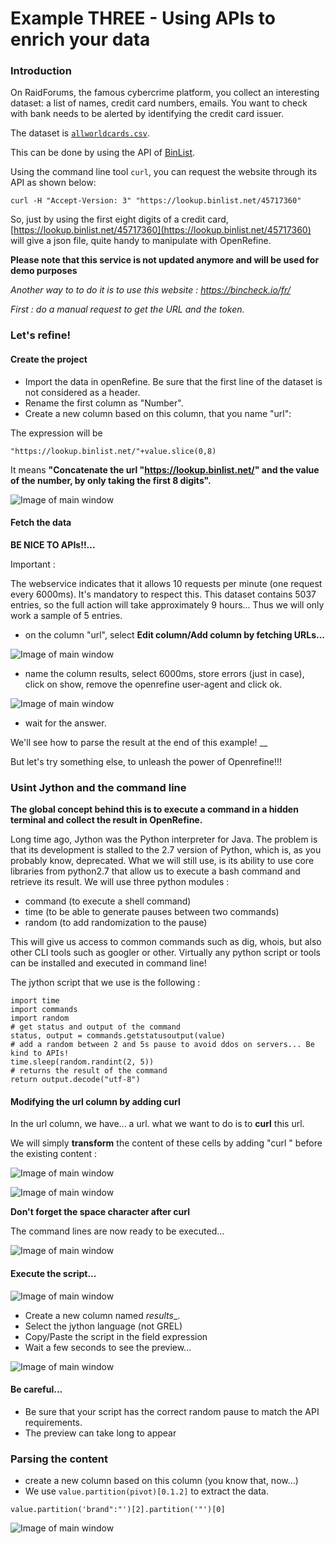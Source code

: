 # Example THREE - Using APIs to enrich your data

### Introduction

On RaidForums, the famous cybercrime platform, you collect an interesting dataset: a list of names, credit card numbers, emails.
You want to check with bank needs to be alerted by identifying the credit card issuer.

The dataset is [```allworldcards.csv```](../dataset/allworldcards.csv).

This can be done by using the API of [BinList](https://binlist.net/).

Using the command line tool `curl`, you can request the website through its API as shown below: 

```
curl -H "Accept-Version: 3" "https://lookup.binlist.net/45717360"
```

So, just by using the first eight digits of a credit card, [https://lookup.binlist.net/45717360](https://lookup.binlist.net/45717360) will give a json file, quite handy to manipulate with OpenRefine.

__Please note that this service is not updated anymore and will be used for demo purposes__

_Another way to to do it is to use this website : https://bincheck.io/fr/_

_First : do a manual request to get the URL and the token._



### Let's refine!

#### Create the project


- Import the data in openRefine. Be sure that the first line of the dataset is not considered as a header.
- Rename the first column as "Number".
- Create a new column based on this column, that you name "url": 

The expression will be 
```
"https://lookup.binlist.net/"+value.slice(0,8)
```

It means __"Concatenate the url "https://lookup.binlist.net/" and the value of the number, by only taking the first 8 digits".__

![Image of main window](images/3-1.png)


#### Fetch the data

__BE NICE TO APIs!!...__

Important : 

The webservice indicates that it allows 10 requests per minute (one request every 6000ms). It's mandatory to respect this.
This dataset contains 5037 entries, so the full action will take approximately 9 hours...
Thus we will only work a sample of 5 entries.

- on the column "url", select __Edit column/Add column by fetching URLs...__

![Image of main window](images/3-2.png)

- name the column results, select 6000ms, store errors (just in case), click on show, remove the openrefine user-agent and click ok.

![Image of main window](images/3-3.png)

- wait for the answer.

We'll see how to parse the result at the end of this example!
__

But let's try something else, to unleash the power of Openrefine!!!

### Usint Jython and the command line

__The global concept behind this is to execute a command in a hidden terminal and collect the result in OpenRefine.__

Long time ago, Jython was the Python interpreter for Java. The problem is that its development is stalled to the 2.7 version of Python, which is, as you probably know, deprecated. What we will still use, is its ability to use core libraries from python2.7 that allow us to execute a bash command and retrieve its result. We will use three python modules : 
 - command (to execute a shell command)
 - time (to be able to generate pauses between two commands)
 - random (to add randomization to the pause)

This will give us access to common commands such as dig, whois, but also other CLI tools such as googler or other.
Virtually any python script or tools can be installed and executed in command line!

The jython script that we use is the following : 

```
import time
import commands
import random
# get status and output of the command
status, output = commands.getstatusoutput(value)
# add a random between 2 and 5s pause to avoid ddos on servers... Be kind to APIs!
time.sleep(random.randint(2, 5))
# returns the result of the command
return output.decode("utf-8")
```
#### Modifying the url column by adding curl

In the url column, we have... a url. what we want to do is to __curl__ this url.

We will simply __transform__ the content of these cells by adding "curl " before the existing content : 

![Image of main window](images/3-5.png)

![Image of main window](images/3-6.png)

__Don't forget the space character after curl__

The command lines are now ready to be executed...

![Image of main window](images/3-7.png)


#### Execute the script...

![Image of main window](images/3-8.png)

- Create a new column named _results__.
- Select the jython language (not GREL)
- Copy/Paste the script in the field expression
- Wait a few seconds to see the preview...

![Image of main window](images/3-9.png)


#### Be careful...

- Be sure that your script has the correct random pause to match the API requirements.
- The preview can take long to appear

### Parsing the content


- create a new column based on this column (you know that, now...)
- We use ```value.partition(pivot)[0.1.2]``` to extract the data.

```
value.partition('brand":"')[2].partition('"')[0]
```

![Image of main window](images/3-10.png)

